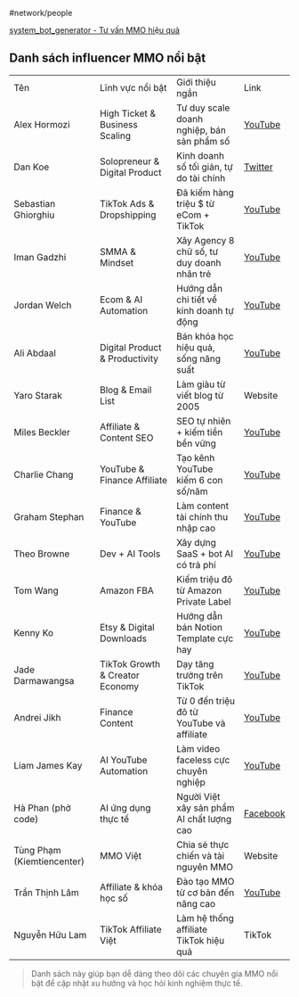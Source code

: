 #network/people

[system_bot_generator - Tư vấn MMO hiệu quả](https://chatgpt.com/g/g-67308199e2d081909e43762f507193b6-system-bot-generator/c/686c1b10-ea00-800c-a0b3-4f43e243d298)

## Danh sách influencer MMO nổi bật

|   |   |   |   |
|---|---|---|---|
|Tên|Lĩnh vực nổi bật|Giới thiệu ngắn|Link|
|Alex Hormozi|High Ticket & Business Scaling|Tư duy scale doanh nghiệp, bán sản phẩm số|[YouTube](https://www.youtube.com/c/AlexHormozi?utm_source=chatgpt.com)|
|Dan Koe|Solopreneur & Digital Product|Kinh doanh số tối giản, tự do tài chính|[Twitter](https://twitter.com/thedankoe?utm_source=chatgpt.com)|
|Sebastian Ghiorghiu|TikTok Ads & Dropshipping|Đã kiếm hàng triệu $ từ eCom + TikTok|[YouTube](https://www.youtube.com/c/SebastianGhiorghiu?utm_source=chatgpt.com)|
|Iman Gadzhi|SMMA & Mindset|Xây Agency 8 chữ số, tư duy doanh nhân trẻ|[YouTube](https://www.youtube.com/c/ImanGadzhi?utm_source=chatgpt.com)|
|Jordan Welch|Ecom & AI Automation|Hướng dẫn chi tiết về kinh doanh tự động|[YouTube](https://www.youtube.com/c/JordanWelch?utm_source=chatgpt.com)|
|Ali Abdaal|Digital Product & Productivity|Bán khóa học hiệu quả, sống năng suất|[YouTube](https://www.youtube.com/c/AliAbdaal?utm_source=chatgpt.com)|
|Yaro Starak|Blog & Email List|Làm giàu từ viết blog từ 2005|Website|
|Miles Beckler|Affiliate & Content SEO|SEO tự nhiên + kiếm tiền bền vững|[YouTube](https://www.youtube.com/c/MilesBeckler?utm_source=chatgpt.com)|
|Charlie Chang|YouTube & Finance Affiliate|Tạo kênh YouTube kiếm 6 con số/năm|[YouTube](https://www.youtube.com/c/CharlieChang?utm_source=chatgpt.com)|
|Graham Stephan|Finance & YouTube|Làm content tài chính thu nhập cao|[YouTube](https://www.youtube.com/c/GrahamStephan?utm_source=chatgpt.com)|
|Theo Browne|Dev + AI Tools|Xây dựng SaaS + bot AI có trả phí|[YouTube](https://www.youtube.com/c/TheoBrowne?utm_source=chatgpt.com)|
|Tom Wang|Amazon FBA|Kiếm triệu đô từ Amazon Private Label|[YouTube](https://www.youtube.com/c/TomWang?utm_source=chatgpt.com)|
|Kenny Ko|Etsy & Digital Downloads|Hướng dẫn bán Notion Template cực hay|[YouTube](https://www.youtube.com/c/KennyKo?utm_source=chatgpt.com)|
|Jade Darmawangsa|TikTok Growth & Creator Economy|Dạy tăng trưởng trên TikTok|[YouTube](https://www.youtube.com/c/JadeDarmawangsa?utm_source=chatgpt.com)|
|Andrei Jikh|Finance Content|Từ 0 đến triệu đô từ YouTube và affiliate|[YouTube](https://www.youtube.com/c/AndreiJikh?utm_source=chatgpt.com)|
|Liam James Kay|AI YouTube Automation|Làm video faceless cực chuyên nghiệp|[YouTube](https://www.youtube.com/@LiamJamesKay?utm_source=chatgpt.com)|
|Hà Phan (phở code)|AI ứng dụng thực tế|Người Việt xây sản phẩm AI chất lượng cao|[Facebook](https://www.facebook.com/ha.phan.gpt?utm_source=chatgpt.com)|
|Tùng Phạm (Kiemtiencenter)|MMO Việt|Chia sẻ thực chiến và tài nguyên MMO|Website|
|Trần Thịnh Lâm|Affiliate & khóa học số|Đào tạo MMO từ cơ bản đến nâng cao|[YouTube](https://www.youtube.com/@tranthinhlam?utm_source=chatgpt.com)|
|Nguyễn Hữu Lam|TikTok Affiliate Việt|Làm hệ thống affiliate TikTok hiệu quả|TikTok|

> Danh sách này giúp bạn dễ dàng theo dõi các chuyên gia MMO nổi bật để cập nhật xu hướng và học hỏi kinh nghiệm thực tế.
